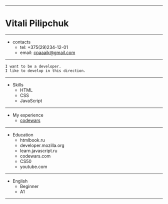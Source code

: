    ***
   
   #  Vitali Pilipchuk
   
   ***
   
   * contacts
     * tel:     +375(29)234-12-01
     * email:  cpaaaik@gmail.com
       
   ***
    I want to be a developer. 
    I like to develop in this direction.
   ***
   * Skills
      * HTML
      * CSS
      * JavaScript 
   ***
   * My experience
       * [codewars](https://www.codewars.com/users/FaHTa3eP)
   ***
   * Education
       * htmlbook.ru
       * developer.mozilla.org
       * learn.javascript.ru
       * codewars.com
       * CS50
       * youtube.com
   ***
   * English
       * Beginner
       * A1
   ***
       
